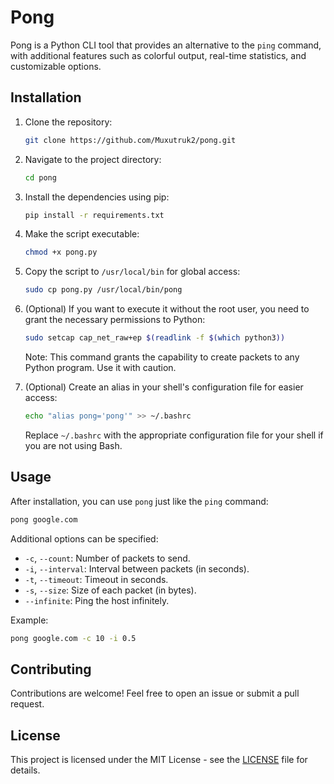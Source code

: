# Pong

Pong is a Python CLI tool that provides an alternative to the `ping` command, with additional features such as colorful output, real-time statistics, and customizable options.

## Installation

1. Clone the repository:
   ```bash
   git clone https://github.com/Muxutruk2/pong.git
   ```

2. Navigate to the project directory:
   ```bash
   cd pong
   ```

3. Install the dependencies using pip:
   ```bash
   pip install -r requirements.txt
   ```

4. Make the script executable:
   ```bash
   chmod +x pong.py
   ```

5. Copy the script to `/usr/local/bin` for global access:
   ```bash
   sudo cp pong.py /usr/local/bin/pong
   ```

6. (Optional) If you want to execute it without the root user, you need to grant the necessary permissions to Python:
   ```bash
   sudo setcap cap_net_raw+ep $(readlink -f $(which python3))
   ```
   Note: This command grants the capability to create packets to any Python program. Use it with caution.

7. (Optional) Create an alias in your shell's configuration file for easier access:
   ```bash
   echo "alias pong='pong'" >> ~/.bashrc
   ```
   Replace `~/.bashrc` with the appropriate configuration file for your shell if you are not using Bash.

## Usage

After installation, you can use `pong` just like the `ping` command:

```bash
pong google.com
```

Additional options can be specified:

- `-c`, `--count`: Number of packets to send.
- `-i`, `--interval`: Interval between packets (in seconds).
- `-t`, `--timeout`: Timeout in seconds.
- `-s`, `--size`: Size of each packet (in bytes).
- `--infinite`: Ping the host infinitely.

Example:
```bash
pong google.com -c 10 -i 0.5
```

## Contributing

Contributions are welcome! Feel free to open an issue or submit a pull request.

## License

This project is licensed under the MIT License - see the [LICENSE](LICENSE) file for details.
